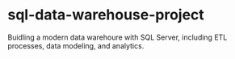 # sql-data-warehouse-project
Buidling a modern data warehoure with SQL Server, including ETL processes, data modeling, and analytics.
